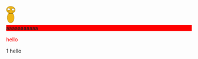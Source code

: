 <img src="leaf.svg" width="25"/>
<link rel="stylesheet" href="./a.css">



<div style = 'background-color: red' onClick = "javascript:alert('a')">aaaaaaaaaaa</div>



<p style = 'color: red'>hello</p>1
hello
